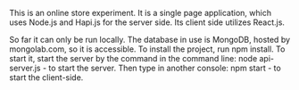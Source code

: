 This is an online store experiment. It is a single page application, which uses Node.js and Hapi.js for the server side. Its client side utilizes React.js.

So far it can only be run locally. The database in use is MongoDB, hosted by mongolab.com, so it is accessible.
To install the project, run npm install.
To start it, start the server by the command in the command line: node api-server.js - to start the server.
Then type in another console: npm start - to start the client-side.
